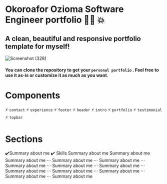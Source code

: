 # Okoroafor Ozioma Software Engineer portfolio :woman_technologist: :collision:

## A clean, beautiful and responsive portfolio template for myself!


![Screenshot (328)](https://user-images.githubusercontent.com/106816493/200988540-75824923-690d-442a-9347-8169eab690b8.png)

#### You can clone the repository to get your `personal portfolio` . Feel free to use it as-is or customize it as much as you want.


# Components

:zap: `contact`
:zap: `experience`
:zap: `footer`
:zap: `header`
:zap: `intro`
:zap: `portfolio`
:zap: `testimonial`
:zap: `topbar`


# Sections

✔️Summary about me
✔️ Skills
Summary about me
Summary about me
Summary about me
⋅⋅⋅ Summary about me
⋅⋅⋅ Summary about me
⋅⋅⋅ Summary about me
⋅⋅⋅ Summary about me
⋅⋅⋅ Summary about me
⋅⋅⋅ Summary about me
⋅⋅⋅ Summary about me
⋅⋅⋅ Summary about me
⋅⋅⋅ Summary about me
⋅⋅⋅ Summary about me
